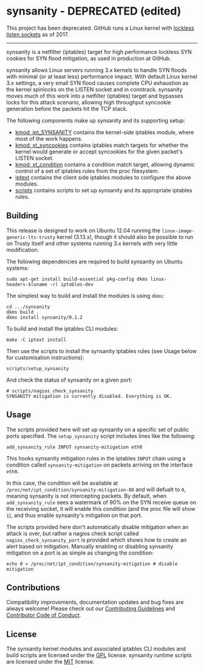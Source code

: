 # synsanity - DEPRECATED (edited)

This project has been deprecated. GitHub runs a Linux kernel with [lockless listen sockets](https://lwn.net/Articles/659199/) as of 2017.

---

synsanity is a netfilter (iptables) target for high performance lockless SYN cookies for SYN flood mitigation, as used in production at GitHub.

synsanity allows Linux servers running 3.x kernels to handle SYN floods with minimal (or at least less) performance impact. With default Linux kernel 3.x settings, a very small SYN flood causes complete CPU exhaustion as the kernel spinlocks on the LISTEN socket and in conntrack. synsanity moves much of this work into a netfilter (iptables) target and bypasses locks for this attack scenario, allowing high throughput syncookie generation before the packets hit the TCP stack.

The following components make up synsanity and its supporting setup:
 * [kmod: ipt_SYNSANITY](https://github.com/github/synsanity/blob/master/kmod/ipt_SYNSANITY.c) contains the kernel-side iptables module, where most of the work happens.
 * [kmod: xt_syncookies](https://github.com/github/synsanity/blob/master/kmod/xt_syncookies.c) contains iptables match targets for whether the kernel would generate or accept syncookies for the given packet's LISTEN socket.
 * [kmod: xt_condition](https://github.com/github/synsanity/blob/master/kmod/xt_condition.c) contains a condition match target, allowing dynamic control of a set of iptables rules from the proc filesystem.
 * [iptext](https://github.com/github/synsanity/tree/master/iptext) contains the client side iptables modules to configure the above modules.
 * [scripts](https://github.com/github/synsanity/tree/master/scripts) contains scripts to set up synsanity and its appropriate iptables rules.

## Building

This release is designed to work on Ubuntu 12.04 running the `linux-image-generic-lts-trusty` kernel (3.13.x), though it should also be possible to run on Trusty itself and other systems running 3.x kernels with very little modification.

The following dependencies are required to build synsanity on Ubuntu systems:
```
sudo apt-get install build-essential pkg-config dkms linux-headers-$(uname -r) iptables-dev
```

The simplest way to build and install the modules is using `dkms`:
```
cd .../synsanity
dkms build .
dkms install synsanity/0.1.2
```

To build and install the iptables CLI modules:
```
make -C iptext install
```

Then use the scripts to install the synsanity iptables rules (see Usage below for customisation instructions):
```
scripts/setup_synsanity
```

And check the status of synsanity on a given port:
```
# scripts/nagios_check_synsanity
SYNSANITY mitigation is currently disabled. Everything is OK.
```

## Usage

The scripts provided here will set up synsanity on a specific set of public ports specified. The `setup_synsanity` script includes lines like the following:

```
add_synsanity_rule INPUT synsanity-mitigation eth0
```

This hooks synsanity mitigation rules in the iptables `INPUT` chain using a condition called `synsanity-mitigation` on packets arriving on the interface `eth0`.

In this case, the condition will be available at `/proc/net/ipt_condition/synsanity-mitigation-80` and will defualt to `0`, meaning synsanity is not intercepting packets. By default, when `add_synsanity_rule` sees a watermark of 90% on the SYN receive queue on the receiving socket, it will enable this condition (and the proc file will show `1`), and thus enable synsanity's mitigation on that port.

The scripts provided here don't automatically disable mitigation when an attack is over, but rather a nagios check script called `nagios_check_synsanity_port` is provided which shows how to create an alert based on mitigation. Manually enabling or disabling synsanity mitigation on a port is as simple as changing the condition:

```
echo 0 > /proc/net/ipt_condition/synsanity-mitigation # disable mitigation
```

## Contributions

Compatibility improvements, documentation updates and bug fixes are always welcome! Please check out our [Contributing Guidelines](CONTRIBUTING.md) and [Contributor Code of Conduct](CODE_OF_CONDUCT.md).

## License

The synsanity kernel modules and associated iptables CLI modules and build scripts are licensed under the [GPL](LICENSE.GPL) license. synsanity runtime scripts are licensed under the [MIT](LICENSE.MIT) license.
